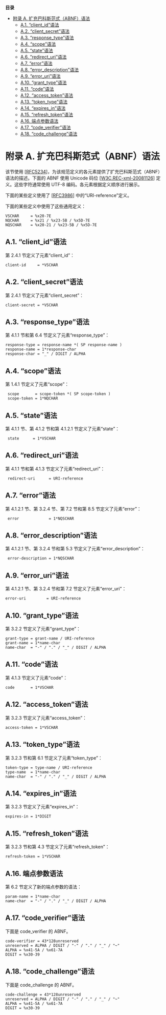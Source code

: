 **目录**

- [附录 A. 扩充巴科斯范式（ABNF）语法](#附录-a-扩充巴科斯范式abnf语法)
  - [A.1. “client\_id”语法](#a1-client_id语法)
  - [A.2. “client\_secret”语法](#a2-client_secret语法)
  - [A.3. “response\_type”语法](#a3-response_type语法)
  - [A.4. “scope”语法](#a4-scope语法)
  - [A.5. “state”语法](#a5-state语法)
  - [A.6. “redirect\_uri”语法](#a6-redirect_uri语法)
  - [A.7. “error”语法](#a7-error语法)
  - [A.8. “error\_description”语法](#a8-error_description语法)
  - [A.9. “error\_uri”语法](#a9-error_uri语法)
  - [A.10. “grant\_type”语法](#a10-grant_type语法)
  - [A.11. “code”语法](#a11-code语法)
  - [A.12. “access\_token”语法](#a12-access_token语法)
  - [A.13. “token\_type”语法](#a13-token_type语法)
  - [A.14. “expires\_in”语法](#a14-expires_in语法)
  - [A.15. “refresh\_token”语法](#a15-refresh_token语法)
  - [A.16. 端点参数语法](#a16-端点参数语法)
  - [A.17. “code\_verifier”语法](#a17-code_verifier语法)
  - [A.18. “code\_challenge”语法](#a18-code_challenge语法)

# 附录 A. 扩充巴科斯范式（ABNF）语法

该节使用 [[RFC5234](https://www.rfc-editor.org/info/rfc5234)]，为该规范定义的各元素提供了扩充巴科斯范式（ABNF）语法的描述。下面的 ABNF 使用 Unicode 码位 [[W3C.REC-xml-20081126](https://www.w3.org/TR/REC-xml/REC-xml-20081126.xml)] 定义。这些字符通常使用 UTF-8 编码。各元素根据定义顺序进行展示。

下面的某些定义使用了 [[RFC3986](https://www.rfc-editor.org/info/rfc3986)] 中的“URI-reference”定义。

下面的某些定义中使用了这些通用定义：

```abnf
VSCHAR     = %x20-7E
NQCHAR     = %x21 / %x23-5B / %x5D-7E
NQSCHAR    = %x20-21 / %x23-5B / %x5D-7E
```

## A.1. “client_id”语法

第 2.4.1 节定义了元素“client_id”：

```abnf
client-id     = *VSCHAR
```

## A.2. “client_secret”语法

第 2.4.1 节定义了元素“client_secret”：

```abnf
client-secret = *VSCHAR
```

## A.3. “response_type”语法

第 4.1.1 节和第 6.4 节定义了元素“response_type”：

```abnf
response-type = response-name *( SP response-name )
response-name = 1*response-char
response-char = "_" / DIGIT / ALPHA
```

## A.4. “scope”语法

第 1.4.1 节定义了元素“scope”：

```abnf
 scope       = scope-token *( SP scope-token )
 scope-token = 1*NQCHAR
```

## A.5. “state”语法

第 4.1.1 节、第 4.1.2 节和第 4.1.2.1 节定义了元素“state”：

```abnf
 state      = 1*VSCHAR
```

## A.6. “redirect_uri”语法

第 4.1.1 节和第 4.1.3 节定义了元素“redirect_uri”：

```abnf
 redirect-uri      = URI-reference
```

## A.7. “error”语法

第 4.1.2.1 节、第 3.2.4 节、第 7.2 节和第 8.5 节定义了元素“error”：

```abnf
 error             = 1*NQSCHAR
```

## A.8. “error_description”语法

第 4.1.2.1 节、第 3.2.4 节和第 5.3 节定义了元素“error_description”：

```abnf
 error-description = 1*NQSCHAR
```

## A.9. “error_uri”语法

第 4.1.2.1 节、第 3.2.4 节和第 7.2 节定义了元素“error_uri”：

```abnf
error-uri         = URI-reference
```

## A.10. “grant_type”语法

第 3.2.2 节定义了元素“grant_type”：

```abnf
grant-type = grant-name / URI-reference
grant-name = 1*name-char
name-char  = "-" / "." / "_" / DIGIT / ALPHA
```

## A.11. “code”语法

第 4.1.3 节定义了元素“code”：

```abnf
code       = 1*VSCHAR
```

## A.12. “access_token”语法

第 3.2.3 节定义了元素“access_token”：

```abnf
access-token = 1*VSCHAR
```

## A.13. “token_type”语法

第 3.2.3 节和第 6.1 节定义了元素“token_type”：

```abnf
token-type = type-name / URI-reference
type-name  = 1*name-char
name-char  = "-" / "." / "_" / DIGIT / ALPHA
```

## A.14. “expires_in”语法

第 3.2.3 节定义了元素“expires_in”：

```abnf
expires-in = 1*DIGIT
```

## A.15. “refresh_token”语法

第 3.2.3 节和第 4.3 节定义了元素“refresh_token”：

```abnf
refresh-token = 1*VSCHAR
```

## A.16. 端点参数语法

第 6.2 节定义了新的端点参数的语法：

```abnf
param-name = 1*name-char
name-char  = "-" / "." / "_" / DIGIT / ALPHA
```

## A.17. “code_verifier”语法

下面是 code_verifier 的 ABNF。

```abnf
code-verifier = 43*128unreserved
unreserved = ALPHA / DIGIT / "-" / "." / "_" / "~"
ALPHA = %x41-5A / %x61-7A
DIGIT = %x30-39
```

## A.18. “code_challenge”语法

下面是 code_challenge 的 ABNF。

```abnf
code-challenge = 43*128unreserved
unreserved = ALPHA / DIGIT / "-" / "." / "_" / "~"
ALPHA = %x41-5A / %x61-7A
DIGIT = %x30-39
```

